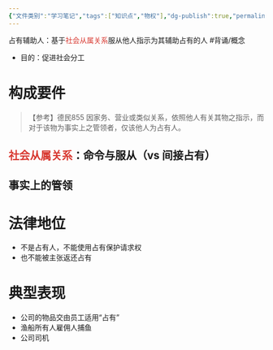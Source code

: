 ```yaml
---
{"文件类别":"学习笔记","tags":["知识点","物权"],"dg-publish":true,"permalink":"/学习笔记studyup/物权法学/占有辅助人/","dgPassFrontmatter":true,"created":"2024-07-30T12:06:35.870+08:00","updated":"2024-12-01T14:36:02.502+08:00"}
---
```


占有辅助人：基于<font color="#d83931">社会从属关系</font>服从他人指示为其辅助占有的人 #背诵/概念 
- 目的：促进社会分工
# 构成要件
>【参考】德民855 因家务、营业或类似关系，依照他人有关其物之指示，而对于该物为事实上之管领者，仅该他人为占有人。
## <font color="#d83931">社会从属关系</font>：命令与服从（vs 间接占有）
## 事实上的管领
# 法律地位
- 不是占有人，不能使用占有保护请求权
- 也不能被主张返还占有
# 典型表现
- 公司的物品交由员工适用“占有”
- 渔船所有人雇佣人捕鱼
- 公司司机
